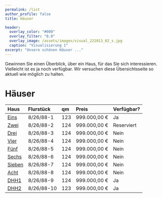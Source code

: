```yaml
---
permalink: /list
author_profile: false
title: Häuser

header:
  overlay_color: "#000"
  overlay_filter: "0.0"
  overlay_image: /assets/images/visual_221013_02_s.jpg
  caption: "Visualisierung 1"
excerpt: "Unsere schönen Häuser ..."
---
```


Gewinnen Sie einen Überblick, über ein Haus, für das Sie sich interessieren. Vielleicht ist es ja noch verfügbar.
Wir versuchen diese Übersichtsseite so aktuell wie möglich zu halten.

# Häuser

| Haus         | Flurstück         | qm    | Preis             | Verfügbar? |
|:-------------|:------------------|:------|:------------------|:-----------|
| [Eins](./1)  | 8/26/88-1         | 123   | 999.000,00 &euro; | Ja         |
| [Zwei](./2)  | 8/26/88-2         | 124   | 999.000,00 &euro; | Reserviert |
| [Drei](./3)  | 8/26/88-3         | 124   | 999.000,00 &euro; | Nein       |
| [Vier](./4)  | 8/26/88-4         | 124   | 999.000,00 &euro; | Nein       |
| [Fünf](./5)  | 8/26/88-5         | 124   | 999.000,00 &euro; | Nein       |
| [Sechs](./6) | 8/26/88-6         | 124   | 999.000,00 &euro; | Nein       |
| [Sieben](./7)| 8/26/88-7         | 124   | 999.000,00 &euro; | Nein       |
| [Acht](./8)  | 8/26/88-8         | 124   | 999.000,00 &euro; | Nein       |
| [DHH1](./9)  | 8/26/88-9         | 124   | 999.000,00 &euro; | Ja         |
| [DHH2](./10) | 8/26/88-10        | 123   | 999.000,00 &euro; | Ja         |

